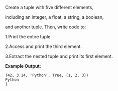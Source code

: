 Create a tuple with five different elements, 
 
including an integer, a float, a string, a boolean, 

and another tuple. Then, write code to:

1.Print the entire tuple.

2.Access and print the third element.

3.Extract the nested tuple and print its first element.

**Example Output:**
```
(42, 3.14, 'Python', True, (1, 2, 3))
Python
1
```
